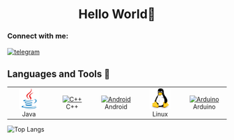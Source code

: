<h1 align="center">Hello World👋</h1>
<h3 align="left">Connect with me:</h3>

<a href="https://t.me/general_java" target="blank"><img align="center" src="https://upload.wikimedia.org/wikipedia/commons/8/83/Telegram_2019_Logo.svg" alt="telegram" height="30" width="30" /></a>

## Languages and Tools 🧰
<table>
  <tr>
    <td align="center" width="96">
      <a href="https://www.java.com/">
        <img src="https://raw.githubusercontent.com/devicons/devicon/master/icons/java/java-original.svg" width="48" height="48" alt="Java" />
      </a>
      <br>Java
    </td>
    <td align="center" width="96">
      <a href="https://en.wikipedia.org/wiki/C%2B%2B">
        <img src="https://cdn.worldvectorlogo.com/logos/c.svg" width="48" height="48" alt="C++"/>
      </a>
      <br>C++
    </td>
    <td align="center" width="96">
      <a href="https://www.android.com/" >
        <img src="https://www.svgrepo.com/show/7115/android.svg" width="48" height="48" alt="Android" />
      </a>
      <br>Android
    </td>
    <td align="center" width="96">
      <a href="https://www.linux.org/" >
        <img src="https://raw.githubusercontent.com/devicons/devicon/master/icons/linux/linux-original.svg" width="48" height="48" alt="Linux" />
      </a>
      <br>Linux
    </td>
    <td align="center" width="96">
      <a href="https://www.arduino.cc/" >
        <img src="https://cdn.worldvectorlogo.com/logos/arduino-1.svg" width="48" height="48" alt="Arduino" />
      </a>
      <br>Arduino
    </td>
</table>

![Top Langs](https://github-readme-stats.vercel.app/api/top-langs/?username=GeneralPashon&theme=github_dark)
